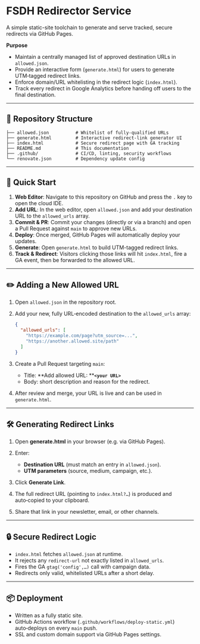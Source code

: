 # FSDH Redirector Service

A simple static-site toolchain to generate and serve tracked, secure redirects via GitHub Pages.

**Purpose**

- Maintain a centrally managed list of approved destination URLs in `allowed.json`.
- Provide an interactive form (`generate.html`) for users to generate UTM‑tagged redirect links.
- Enforce domain/URL whitelisting in the redirect logic (`index.html`).
- Track every redirect in Google Analytics before handing off users to the final destination.

---

## 📁 Repository Structure

```none
├── allowed.json          # Whitelist of fully-qualified URLs
├── generate.html         # Interactive redirect‑link generator UI
├── index.html            # Secure redirect page with GA tracking
├── README.md             # This documentation
├── .github/              # CI/CD, linting, security workflows
└── renovate.json         # Dependency update config
```

---

## 🚀 Quick Start

1. **Web Editor**: Navigate to this repository on GitHub and press the `.` key to open the cloud IDE.
2. **Add URL**: In the web editor, open `allowed.json` and add your destination URL to the `allowed_urls` array.
3. **Commit & PR**: Commit your changes (directly or via a branch) and open a Pull Request against `main` to approve new URLs.
4. **Deploy**: Once merged, GitHub Pages will automatically deploy your updates.
5. **Generate**: Open `generate.html` to build UTM-tagged redirect links.
6. **Track & Redirect**: Visitors clicking those links will hit `index.html`, fire a GA event, then be forwarded to the allowed URL.

---

## ✏️ Adding a New Allowed URL

1. Open `allowed.json` in the repository root.
2. Add your new, fully URL‑encoded destination to the `allowed_urls` array:

   ```json
   {
     "allowed_urls": [
       "https://example.com/page?utm_source=...",
       "https://another.allowed.site/path"
     ]
   }
   ```

3. Create a Pull Request targeting `main`:
   - Title: \*\*Add allowed URL: \*\***`<your URL>`**
   - Body: short description and reason for the redirect.

4. After review and merge, your URL is live and can be used in `generate.html`.

---

## 🛠 Generating Redirect Links

1. Open **generate.html** in your browser (e.g. via GitHub Pages).
2. Enter:
   - **Destination URL** (must match an entry in `allowed.json`).
   - **UTM parameters** (source, medium, campaign, etc.).

3. Click **Generate Link**.
4. The full redirect URL (pointing to `index.html?…`) is produced and auto‑copied to your clipboard.
5. Share that link in your newsletter, email, or other channels.

---

## 🔒 Secure Redirect Logic

- `index.html` fetches `allowed.json` at runtime.
- It rejects any `redirect-url` not exactly listed in `allowed_urls`.
- Fires the GA `gtag('config',…)` call with campaign data.
- Redirects only valid, whitelisted URLs after a short delay.

---

## 📦 Deployment

- Written as a fully static site.
- GitHub Actions workflow (`.github/workflows/deploy-static.yml`) auto‑deploys on every `main` push.
- SSL and custom domain support via GitHub Pages settings.

